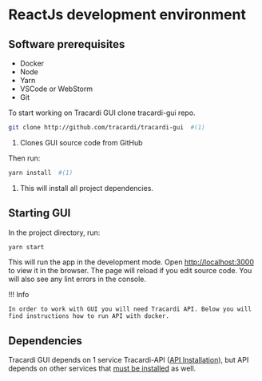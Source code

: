 # ReactJs development environment

## Software prerequisites

* Docker
* Node
* Yarn
* VSCode or WebStorm
* Git

To start working on Tracardi GUI clone tracardi-gui repo.

```bash
git clone http://github.com/tracardi/tracardi-gui  #(1)
```

1. Clones GUI source code from GitHub

Then run:

```bash
yarn install  #(1)
```

1. This will install all project dependencies.

## Starting GUI

In the project directory, run:

```bash
yarn start
```

This will run the app in the development mode. Open [http://localhost:3000](http://localhost:3000) to view it in the
browser. The page will reload if you edit source code. You will also see any lint errors in the console.

!!! Info 

    In order to work with GUI you will need Tracardi API. Below you will find instructions how to run API with docker.

## Dependencies

Tracardi GUI depends on 1 service Tracardi-API ([API Installation](../../installation/opensource/docker/docker.md#start-tracardi-api)), but API depends on other
services that [must be installed](../../installation/dependencies/index.md) as well.




